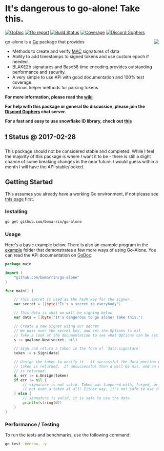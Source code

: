It's dangerous to go-alone! Take this.
==========================================
[![GoDoc](https://godoc.org/github.com/bwmarrin/go-alone?status.svg)](https://godoc.org/github.com/bwmarrin/go-alone) [![Go report](http://goreportcard.com/badge/bwmarrin/go-alone)](http://goreportcard.com/report/bwmarrin/go-alone) [![Build Status](https://travis-ci.org/bwmarrin/go-alone.svg?branch=master)](https://travis-ci.org/bwmarrin/go-alone) [![Coverage](http://gocover.io/_badge/github.com/bwmarrin/go-alone)](https://gocover.io/github.com/bwmarrin/go-alone) [![Discord Gophers](https://img.shields.io/badge/Discord%20Gophers-%23info-blue.svg)](https://discord.gg/0f1SbxBZjYq9jLBk)

<img align="right" src="https://raw.githubusercontent.com/wiki/bwmarrin/go-alone/8bitsword.png">

go-alone is a [Go](https://golang.org/) package that provides
* Methods to create and verify [MAC](https://en.wikipedia.org/wiki/Message_authentication_code) signatures of data
* Ability to add timestamps to signed tokens and use custom epoch if needed.
* BLAKE2b signatures and Base58 time encoding provides outstanding performance and security.
* A very simple to use API with good documentation and 100% test coverage.
* Various helper methods for parsing tokens

**For more information, please read the [wiki](https://github.com/bwmarrin/go-alone/wiki)**

**For help with this package or general Go discussion, please join the [Discord 
Gophers](https://discord.gg/0f1SbxBZjYq9jLBk) chat server.**

**For a fast and easy to use snowflake ID library, check out [this](https://github.com/bwmarrin/snowflake)**

## :exclamation: Status @ 2017-02-28
This package should not be considered stable and completed. While I feel the
majority of this package is where I want it to be - there is still a slight chance
of some breaking changes in the near future.  I would guess within a month I will
have the API stable/locked.

## Getting Started
This assumes you already have a working Go environment, if not please see
[this page](https://golang.org/doc/install) first.

### Installing


```sh
go get github.com/bwmarrin/go-alone
```

### Usage

Here's a basic example below.  There is also an example program in the [example](https://github.com/bwmarrin/go-alone/tree/master/example)
folder that demonstrates a few more ways of using Go-Alone. You can read the API
documentation on [GoDoc](https://godoc.org/github.com/bwmarrin/go-alone).

```go
package main

import (
	"github.com/bwmarrin/go-alone"
)

func main() {

	// This secret is used as the hash key for the signer.
	var secret = []byte("It's a secret to everybody")

	// This data is what we will be signing below.
	var data = []byte("It's dangerous to go alone! Take this.")

	// Create a new Signer using our secret
	// We pass over the secret key, and set the Options to nil
	// Take a look at the documentation to see what Options can be set.
	s := goalone.New(secret, nil)

	// Sign and return a token in the form of `data.signature`
	token := s.Sign(data)

	// Unsign the token to verify it - if successful the data portion of the
	// token is returned.  If unsuccessful then d will be nil, and an error
	// is returned.
	d, err := s.Unsign(token)
	if err != nil {
		// signature is not valid. Token was tampered with, forged, or maybe it's
		// not even a token at all! Either way, it's not safe to use it.
	} else {
		// signature is valid, it is safe to use the data
		println(string(d))
	}
}
```


### Performance / Testing

To run the tests and benchmarks, use the following command.

```sh
go test -bench=. -v
```

